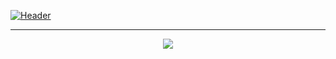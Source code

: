 [![Header]( "Header")]()


---
<div align="center">
<img src="https://github-readme-streak-stats.herokuapp.com?user=simranpatle&theme=nightowl&hide_border=true&border_radius=4&date_format=%5BY.%5Dn.j&exclude_days=Sun&card_width=560&hide_current_streak=true" align="center" />
</div>
</br>

<br/>


  

